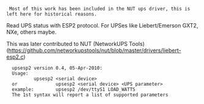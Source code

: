      Most of this work has been included in the NUT ups driver, this is left here for historical reasons.

Read UPS status with ESP2 protocol. For UPSes like Liebert/Emerson GXT2, NXe, others maybe.

This was later contributed to NUT (NetworkUPS Tools) (https://github.com/networkupstools/nut/blob/master/drivers/liebert-esp2.c)

```
  upsesp2 version 0.4, 05-Apr-2010:
  Usage:
		  upsesp2 <serial device>
  or              upsesp2 <serial device> <UPS parameter>
  example:        upsesp2 /dev/ttyS1 LOAD_WATTS
  The 1st syntax will report a list of supported parameters
```
